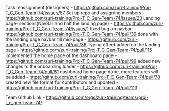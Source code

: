 Task reassignment (designers) - https://github.com/zuri-training/Proj-T_C_Gen-Team-74/issues/57
Set up repo and assigning members - https://github.com/zuri-training/Proj-T_C_Gen-Team-74/issues/23
Landing page- sections(NavBar and half the landing page)  - https://github.com/zuri-training/Proj-T_C_Gen-Team-74/issues/1
fixed bug on navbar - https://github.com/zuri-training/Proj-T_C_Gen-Team-74/pull/39
done with the landing page navbar till mid-page - https://github.com/zuri-training/Proj-T_C_Gen-Team-74/pull/38
Typing effect added on the landing page - https://github.com/zuri-training/Proj-T_C_Gen-Team-74/pull/115
implemented the home page of the dashboard page - https://github.com/zuri-training/Proj-T_C_Gen-Team-74/pull/99
added new changes to the onboarding loader - https://github.com/zuri-training/Proj-T_C_Gen-Team-74/pull/81
dashboard home page done, more features will be added - https://github.com/zuri-training/Proj-T_C_Gen-Team-74/pull/78
created new file format for contributors and updated - https://github.com/zuri-training/Proj-T_C_Gen-Team-74/pull/113 




Team Github Link - https://github.com/orgs/zuri-training/teams/proj-t_c_gen-team-74/